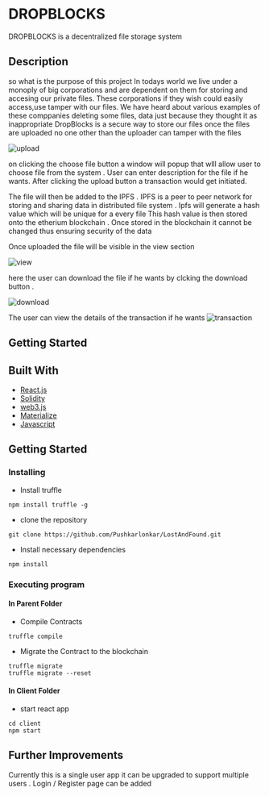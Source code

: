 # DROPBLOCKS

DROPBLOCKS is a decentralized file storage system 

## Description

so what is the purpose of this project
In todays world we live under a monoply of big corporations and are dependent on them for storing and accesing our private files. These corporations if they wish could easily access,use
tamper with our files. We have heard about various examples of these comppanies deleting some files, data just because they thought it as inappropriate
DropBlocks is a secure way to store our files once the files are uploaded no one other than the uploader can tamper with the files 

![upload](https://drive.google.com/uc?export=view&id=1auU2fvpEWyAXuTmR8z9s3F0GyOON-H2l)

on clicking the choose file button a window will popup that wlll allow user to choose file from the system . User can enter description for the file if he wants. After clicking the upload button 
a transaction would get initiated.

The file will then be added to the IPFS . IPFS is a peer to peer network for storing and sharing data in distributed file system . Ipfs will generate a hash value which will be unique for a every file 
This hash value is then stored onto the etherium blockchain . Once stored in the blockchain it cannot be changed thus ensuring security of the data 

Once uploaded the file will be visible in the view section 

![view](https://drive.google.com/uc?export=view&id=1ncinKF9QnRpeSDfC8VmWkIRRT9ZmFZvk)


here the user can download the file if he wants by clcking the download button . 

![download](https://drive.google.com/uc?export=view&id=1mLPDjWWAsx8hgmcFyrpP75cEByiekSNd)

The user can view the details of the transaction if he wants 
![transaction](https://drive.google.com/uc?export=view&id=1QW_ml-UklOEj2SRsu5NyvBYDPNy9JC8M)
## Getting Started

## Built With 
  * [React.js](https://reactjs.org/)
  * [Solidity](https://soliditylang.org/)
  * [web3.js](https://web3js.readthedocs.io/en/v1.5.2/)
  * [Materialize](https://materializecss.com/)
  * [Javascript](https://www.javascript.com/)

## Getting Started

### Installing

* Install truffle 
 ```
npm install truffle -g
```
* clone the repository 
 ```
git clone https://github.com/Pushkarlonkar/LostAndFound.git
```
* Install necessary dependencies
 ```
npm install
```
### Executing program

#### In Parent Folder
* Compile Contracts
```
truffle compile
```
* Migrate the Contract to the  blockchain
```
truffle migrate 
truffle migrate --reset
```
#### In Client Folder
* start react app  
```
cd client
npm start
```
## Further Improvements 
Currently this is a single user app it can be upgraded to support multiple users .
Login / Register page can be added 

